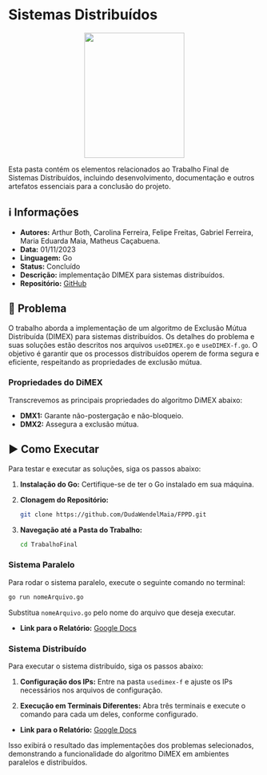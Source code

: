 # Sistemas Distribuídos

<div align="center">
  <img width="200" height="250" src="https://meneguite.com/2017/10/01/golang-desbravando-uma-linguagem-de-programacao-parte-1/001.gif">
</div>

Esta pasta contém os elementos relacionados ao Trabalho Final de Sistemas Distribuídos, incluindo desenvolvimento, documentação e outros artefatos essenciais para a conclusão do projeto.

## ℹ️ Informações
- **Autores:** Arthur Both, Carolina Ferreira, Felipe Freitas, Gabriel Ferreira, Maria Eduarda Maia, Matheus Caçabuena.
- **Data:** 01/11/2023
- **Linguagem:** Go
- **Status:** Concluído
- **Descrição:** implementação DIMEX para sistemas distribuídos.
- **Repositório:** [GitHub](https://github.com/DudaWendelMaia/FPPD.git)

## 🎯 Problema
O trabalho aborda a implementação de um algoritmo de Exclusão Mútua Distribuída (DIMEX) para sistemas distribuídos. Os detalhes do problema e suas soluções estão descritos nos arquivos `useDIMEX.go` e `useDIMEX-f.go`. O objetivo é garantir que os processos distribuídos operem de forma segura e eficiente, respeitando as propriedades de exclusão mútua.

### Propriedades do DiMEX
Transcrevemos as principais propriedades do algoritmo DiMEX abaixo:
- **DMX1:** Garante não-postergação e não-bloqueio.
- **DMX2:** Assegura a exclusão mútua.

## ▶️ Como Executar
Para testar e executar as soluções, siga os passos abaixo:

1. **Instalação do Go:**
   Certifique-se de ter o Go instalado em sua máquina.

2. **Clonagem do Repositório:**
   ```sh
   git clone https://github.com/DudaWendelMaia/FPPD.git
   ```
   
3. **Navegação até a Pasta do Trabalho:**
   ```sh
   cd TrabalhoFinal
   ```
   
### Sistema Paralelo
Para rodar o sistema paralelo, execute o seguinte comando no terminal:
```sh
go run nomeArquivo.go
```
Substitua `nomeArquivo.go` pelo nome do arquivo que deseja executar.

- **Link para o Relatório:** [Google Docs](https://docs.google.com/document/d/1hZwiRl1R6qfaZnRajG81AuIG6c954upsHb9wEF3NbPY/edit?usp=sharing)

### Sistema Distribuído
Para executar o sistema distribuído, siga os passos abaixo:

1. **Configuração dos IPs:**
   Entre na pasta `usedimex-f` e ajuste os IPs necessários nos arquivos de configuração.

2. **Execução em Terminais Diferentes:**
   Abra três terminais e execute o comando para cada um deles, conforme configurado.

- **Link para o Relatório:** [Google Docs](https://docs.google.com/document/d/17DKEDn-sbCOc2t-X6sATWdOPyLLwz9Xp4i4_NPJq6hc/edit?usp=sharing)

Isso exibirá o resultado das implementações dos problemas selecionados, demonstrando a funcionalidade do algoritmo DiMEX em ambientes paralelos e distribuídos.
